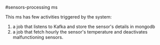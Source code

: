 #sensors-processing ms

This ms has few activities triggered by the system:
1. a job that listens to Kafka and store the sensor's details in mongodb
2. a job that fetch hourly the sensor's temperature and deactivates malfunctioning sensors.
